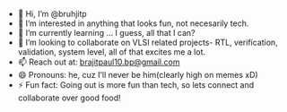 - 👋 Hi, I’m @bruhjitp
- 👀 I’m interested in anything that looks fun, not necesarily tech.
- 🌱 I’m currently learning ... I guess, all that I can?
- 💞️ I’m looking to collaborate on VLSI related projects- RTL, verification, validation, system level, all of that excites me a lot.
- 📫 Reach out at: brajitpaul10.bp@gmail.com
- 😄 Pronouns: he, cuz I'll never be him(clearly high on memes xD)
- ⚡ Fun fact: Going out is more fun than tech, so lets connect and collaborate over good food!

<!---
bruhjitp/bruhjitp is a ✨ special ✨ repository because its `README.md` (this file) appears on your GitHub profile.
You can click the Preview link to take a look at your changes.
--->

